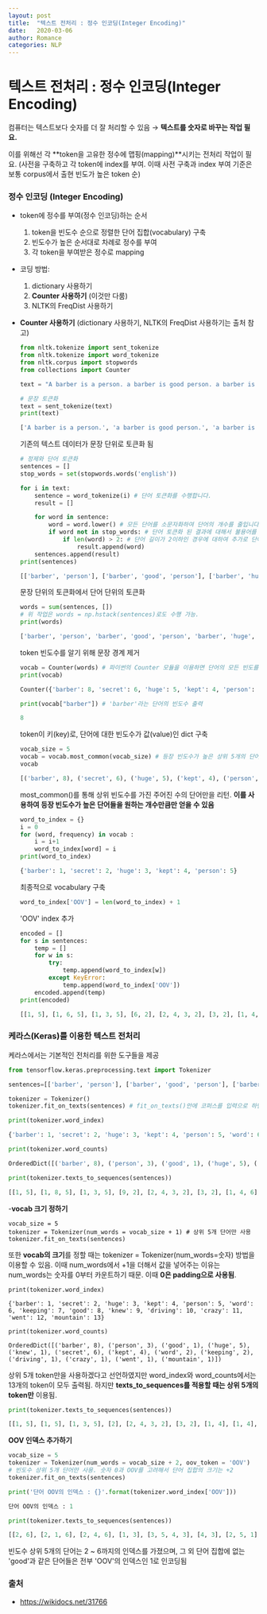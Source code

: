 ```yaml
---
layout: post
title:  "텍스트 전처리 : 정수 인코딩(Integer Encoding)"
date:   2020-03-06
author: Romance
categories: NLP
---
```

# 텍스트 전처리 : 정수 인코딩(Integer Encoding)

컴퓨터는 텍스트보다 숫자를 더 잘 처리할 수 있음 → **텍스트를 숫자로 바꾸는 작업 필요.**

이를 위해선 각 **token을 고유한 정수에 맵핑(mapping)**시키는 전처리 작업이 필요. (사전을 구축하고 각 token에 index를 부여. 이때 사전 구축과 index 부여 기준은 보통 corpus에서 출현 빈도가 높은 token 순) 



### 정수 인코딩 (Integer Encoding)

- token에 정수를 부여(정수 인코딩)하는 순서

  1. token을 빈도수 순으로 정렬한 단어 집합(vocabulary) 구축 
  2. 빈도수가 높은 순서대로 차례로 정수를 부여
  3. 각 token을 부여받은 정수로 mapping

- 코딩 방법:  

  1. dictionary 사용하기
  2. **Counter 사용하기** (이것만 다룸)
  3. NLTK의 FreqDist 사용하기

- **Counter 사용하기** (dictionary 사용하기, NLTK의 FreqDist 사용하기는 출처 참고)

  ```python
  from nltk.tokenize import sent_tokenize
  from nltk.tokenize import word_tokenize
  from nltk.corpus import stopwords
  from collections import Counter
  ```

  ```python
  text = "A barber is a person. a barber is good person. a barber is huge person. he Knew A Secret! The Secret He Kept is huge secret. Huge secret. His barber kept his word. a barber kept his word. His barber kept his secret. But keeping and keeping such a huge secret to himself was driving the barber crazy. the barber went up a huge mountain."
  ```

  ```python
  # 문장 토큰화
  text = sent_tokenize(text)
  print(text)
  ```

  ```python
  ['A barber is a person.', 'a barber is good person.', 'a barber is huge person.', 'he Knew A Secret!', 'The Secret He Kept is huge secret.', 'Huge secret.', 'His barber kept his word.', 'a barber kept his word.', 'His barber kept his secret.', 'But keeping and keeping such a huge secret to himself was driving the barber crazy.', 'the barber went up a huge mountain.']
  ```

  기존의 텍스트 데이터가 문장 단위로 토큰화 됨

  ```python
  # 정제와 단어 토큰화
  sentences = []
  stop_words = set(stopwords.words('english'))
  
  for i in text:
      sentence = word_tokenize(i) # 단어 토큰화를 수행합니다.
      result = []
  
      for word in sentence: 
          word = word.lower() # 모든 단어를 소문자화하여 단어의 개수를 줄입니다.
          if word not in stop_words: # 단어 토큰화 된 결과에 대해서 불용어를 제거합니다.
              if len(word) > 2: # 단어 길이가 2이하인 경우에 대하여 추가로 단어를 제거합니다.
                  result.append(word)
      sentences.append(result) 
  print(sentences)
  ```
  
  ```python
  [['barber', 'person'], ['barber', 'good', 'person'], ['barber', 'huge', 'person'], ['knew', 'secret'], ['secret', 'kept', 'huge', 'secret'], ['huge', 'secret'], ['barber', 'kept', 'word'], ['barber', 'kept', 'word'], ['barber', 'kept', 'secret'], ['keeping', 'keeping', 'huge', 'secret', 'driving', 'barber', 'crazy'], ['barber', 'went', 'huge', 'mountain']]
  ```
  
  문장 단위의 토큰화에서 단어 단위의 토큰화
  
  ```python
  words = sum(sentences, [])
  # 위 작업은 words = np.hstack(sentences)로도 수행 가능.
  print(words)
  ```
  
  ```python
  ['barber', 'person', 'barber', 'good', 'person', 'barber', 'huge', 'person', 'knew', 'secret', 'secret', 'kept', 'huge', 'secret', 'huge', 'secret', 'barber', 'kept', 'word', 'barber', 'kept', 'word', 'barber', 'kept', 'secret', 'keeping', 'keeping', 'huge', 'secret', 'driving', 'barber', 'crazy', 'barber', 'went', 'huge', 'mountain']
  ```
  
  token 빈도수를 알기 위해 문장 경계 제거 
  
  ```python
  vocab = Counter(words) # 파이썬의 Counter 모듈을 이용하면 단어의 모든 빈도를 쉽게 계산가능
  print(vocab)
  ```
  
  ```python
  Counter({'barber': 8, 'secret': 6, 'huge': 5, 'kept': 4, 'person': 3, 'word': 2, 'keeping': 2, 'good': 1, 'knew': 1, 'driving': 1, 'crazy': 1, 'went': 1, 'mountain': 1}) # type : dict
  ```
  
  ```python
  print(vocab["barber"]) # 'barber'라는 단어의 빈도수 출력
  ```
  
  ```python
  8
  ```
  
  token이 키(key)로, 단어에 대한 빈도수가 값(value)인 dict 구축
  
  ```python
  vocab_size = 5
  vocab = vocab.most_common(vocab_size) # 등장 빈도수가 높은 상위 5개의 단어만 저장
  vocab
  ```
  
  ```python
  [('barber', 8), ('secret', 6), ('huge', 5), ('kept', 4), ('person', 3)]
  ```
  
  most_common()를 통해 상위 빈도수를 가진 주어진 수의 단어만을 리턴. **이를 사용하여 등장 빈도수가 높은 단어들을 원하는 개수만큼만 얻을 수 있음**
  
  ```python
  word_to_index = {}
  i = 0
  for (word, frequency) in vocab :
      i = i+1
      word_to_index[word] = i
  print(word_to_index)
  ```
  
  ```python
  {'barber': 1, 'secret': 2, 'huge': 3, 'kept': 4, 'person': 5}
  ```
  
  최종적으로 vocabulary 구축 
  
  ```python
  word_to_index['OOV'] = len(word_to_index) + 1
  ```
  
  'OOV' index 추가
  
  ```python
  encoded = []
  for s in sentences:
      temp = []
      for w in s:
          try:
              temp.append(word_to_index[w])
          except KeyError:
              temp.append(word_to_index['OOV'])
      encoded.append(temp)
  print(encoded)
  ```
  
  ```python
  [[1, 5], [1, 6, 5], [1, 3, 5], [6, 2], [2, 4, 3, 2], [3, 2], [1, 4, 6], [1, 4, 6], [1, 4, 2], [6, 6, 3, 2, 6, 1, 6], [1, 6, 3, 6]]
  ```
  
  

### 케라스(Keras)를 이용한 텍스트 전처리

케라스에서는 기본적인 전처리를 위한 도구들을 제공

```python
from tensorflow.keras.preprocessing.text import Tokenizer
```

```python
sentences=[['barber', 'person'], ['barber', 'good', 'person'], ['barber', 'huge', 'person'], ['knew', 'secret'], ['secret', 'kept', 'huge', 'secret'], ['huge', 'secret'], ['barber', 'kept', 'word'], ['barber', 'kept', 'word'], ['barber', 'kept', 'secret'], ['keeping', 'keeping', 'huge', 'secret', 'driving', 'barber', 'crazy'], ['barber', 'went', 'huge', 'mountain']]
```

```python
tokenizer = Tokenizer()
tokenizer.fit_on_texts(sentences) # fit_on_texts()안에 코퍼스를 입력으로 하면 빈도수를 기준으로 단어 집합을 생성
```

```python
print(tokenizer.word_index)
```

```python
{'barber': 1, 'secret': 2, 'huge': 3, 'kept': 4, 'person': 5, 'word': 6, 'keeping': 7, 'good': 8, 'knew': 9, 'driving': 10, 'crazy': 11, 'went': 12, 'mountain': 13}
```

```python
print(tokenizer.word_counts)
```

```python
OrderedDict([('barber', 8), ('person', 3), ('good', 1), ('huge', 5), ('knew', 1), ('secret', 6), ('kept', 4), ('word', 2), ('keeping', 2), ('driving', 1), ('crazy', 1), ('went', 1), ('mountain', 1)])
```

```python
print(tokenizer.texts_to_sequences(sentences))
```

```python
[[1, 5], [1, 8, 5], [1, 3, 5], [9, 2], [2, 4, 3, 2], [3, 2], [1, 4, 6], [1, 4, 6], [1, 4, 2], [7, 7, 3, 2, 10, 1, 11], [1, 12, 3, 13]]
```



-**vocab 크기 정하기** 

```
vocab_size = 5
tokenizer = Tokenizer(num_words = vocab_size + 1) # 상위 5개 단어만 사용
tokenizer.fit_on_texts(sentences)
```

또한 **vocab의 크기**를 정할 때는 tokenizer = Tokenizer(num_words=숫자) 방법을 이용할 수 있음. 이때 num_words에서 +1을 더해서 값을 넣어주는 이유는 num_words는 숫자를 0부터 카운트하기 때문. 이때 **0은 padding으로 사용됨**. 

```
print(tokenizer.word_index)
```

```
{'barber': 1, 'secret': 2, 'huge': 3, 'kept': 4, 'person': 5, 'word': 6, 'keeping': 7, 'good': 8, 'knew': 9, 'driving': 10, 'crazy': 11, 'went': 12, 'mountain': 13}
```

```
print(tokenizer.word_counts)
```

```
OrderedDict([('barber', 8), ('person', 3), ('good', 1), ('huge', 5), ('knew', 1), ('secret', 6), ('kept', 4), ('word', 2), ('keeping', 2), ('driving', 1), ('crazy', 1), ('went', 1), ('mountain', 1)])
```

상위 5개 token만을 사용하겠다고 선언하였지만 word_index와 word_counts에서는 13개의 token이 모두 출력됨. 하지만 **texts_to_sequences를 적용할 때는 상위 5개의 token만** 이용됨.

```python
print(tokenizer.texts_to_sequences(sentences))
```

```python
[[1, 5], [1, 5], [1, 3, 5], [2], [2, 4, 3, 2], [3, 2], [1, 4], [1, 4], [1, 4, 2], [3, 2, 1], [1, 3]]
```



**OOV 인덱스 추가하기**

```python
vocab_size = 5
tokenizer = Tokenizer(num_words = vocab_size + 2, oov_token = 'OOV')
# 빈도수 상위 5개 단어만 사용. 숫자 0과 OOV를 고려해서 단어 집합의 크기는 +2
tokenizer.fit_on_texts(sentences)
```

```python
print('단어 OOV의 인덱스 : {}'.format(tokenizer.word_index['OOV']))
```

```python
단어 OOV의 인덱스 : 1
```

```python
print(tokenizer.texts_to_sequences(sentences))
```

```python
[[2, 6], [2, 1, 6], [2, 4, 6], [1, 3], [3, 5, 4, 3], [4, 3], [2, 5, 1], [2, 5, 1], [2, 5, 3], [1, 1, 4, 3, 1, 2, 1], [2, 1, 4, 1]]
```

빈도수 상위 5개의 단어는 2 ~ 6까지의 인덱스를 가졌으며, 그 외 단어 집합에 없는 'good'과 같은 단어들은 전부 'OOV'의 인덱스인 1로 인코딩됨

### 출처

- https://wikidocs.net/31766
